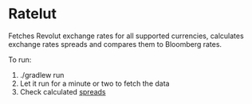 # Ratelut

Fetches Revolut exchange rates for all supported currencies, calculates
exchange rates spreads and compares them to Bloomberg rates.

To run:

1) ./gradlew run
2) Let it run for a minute or two to fetch the data
3) Check calculated [spreads](http://localhost:8080/api/snapshot/EUR) 

